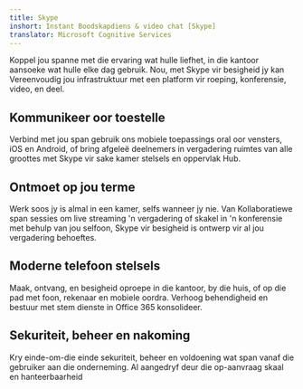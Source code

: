 ```yaml
---
title: Skype
inshort: Instant Boodskapdiens & video chat [Skype]
translator: Microsoft Cognitive Services
---
```


Koppel jou spanne met die ervaring wat hulle liefhet, in die kantoor aansoeke wat hulle elke dag gebruik. Nou, met Skype vir besigheid jy kan Vereenvoudig jou infrastruktuur met een platform vir roeping, konferensie, video, en deel. 

## Kommunikeer oor toestelle
Verbind met jou span gebruik ons mobiele toepassings oral oor vensters, iOS en Android, of bring afgeleë deelnemers in vergadering ruimtes van alle groottes met Skype vir sake kamer stelsels en oppervlak Hub.

## Ontmoet op jou terme
Werk soos jy is almal in een kamer, selfs wanneer jy nie. Van Kollaboratiewe span sessies om live streaming 'n vergadering of skakel in 'n konferensie met behulp van jou selfoon, Skype vir besigheid is ontwerp vir al jou vergadering behoeftes. 

## Moderne telefoon stelsels
Maak, ontvang, en besigheid oproepe in die kantoor, by die huis, of op die pad met foon, rekenaar en mobiele oordra. Verhoog behendigheid en bestuur met stem dienste in Office 365 konsolideer. 

## Sekuriteit, beheer en nakoming
Kry einde-om-die einde sekuriteit, beheer en voldoening wat span vanaf die gebruiker aan die onderneming. Al aangedryf deur die op-aanvraag skaal en hanteerbaarheid 



